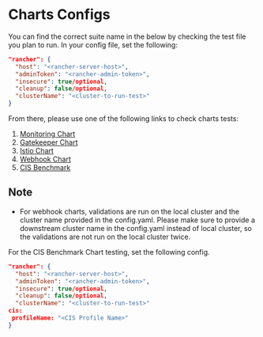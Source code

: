 # Charts Configs

You can find the correct suite name in the below by checking the test file you plan to run.
In your config file, set the following:

```json
"rancher": { 
  "host": "<rancher-server-host>",
  "adminToken": "<rancher-admin-token>",
  "insecure": true/optional,
  "cleanup": false/optional,
  "clusterName": "<cluster-to-run-test>"
}
```

From there, please use one of the following links to check charts tests:

1. [Monitoring Chart](monitoring_test.go)
2. [Gatekeeper Chart](gatekeeper_test.go)
3. [Istio Chart](istio_test.go)
4. [Webhook Chart](webhook_test.go)
5. [CIS Benchmark](cisbenchmark_test.go)


## Note
* For webhook charts, validations are run on the local cluster and the cluster name provided in the config.yaml. Please make sure to provide a downstream cluster name in the config.yaml instead of local cluster, so the validations are not run on the local cluster twice.

For the CIS Benchmark Chart testing, set the following config. 

```json
"rancher": { 
  "host": "<rancher-server-host>",
  "adminToken": "<rancher-admin-token>",
  "insecure": true/optional,
  "cleanup": false/optional,
  "clusterName": "<cluster-to-run-test>"
cis:
 profileName: "<CIS Profile Name>"
}
```